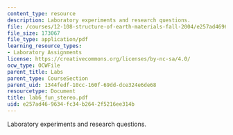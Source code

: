 ```yaml
---
content_type: resource
description: Laboratory experiments and research questions.
file: /courses/12-108-structure-of-earth-materials-fall-2004/e257ad469634fc34b2642f5216ee314b_lab6_fun_stereo.pdf
file_size: 173067
file_type: application/pdf
learning_resource_types:
- Laboratory Assignments
license: https://creativecommons.org/licenses/by-nc-sa/4.0/
ocw_type: OCWFile
parent_title: Labs
parent_type: CourseSection
parent_uid: 1344fedf-10cc-160f-69dd-dce324e6de68
resourcetype: Document
title: lab6_fun_stereo.pdf
uid: e257ad46-9634-fc34-b264-2f5216ee314b
---
```

Laboratory experiments and research questions.